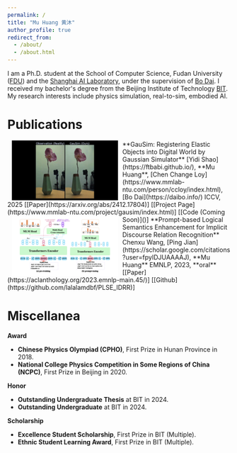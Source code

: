 ```yaml
---
permalink: /
title: "Mu Huang 黄沐"
author_profile: true
redirect_from: 
  - /about/
  - /about.html
---
```


I am a Ph.D. student at the School of Computer Science, Fudan University ([FDU](https://www.fudan.edu.cn/)) and the [Shanghai AI Laboratory](https://www.shlab.org.cn/), under the supervision of [Bo Dai](https://daibo.info/). I received my bachelor's degree from the Beijing Institute of Technology [BIT](https://www.bit.edu.cn/). My research interests include physics simulation, real-to-sim, embodied AI.

Publications
======
<img src='./images/gausim.gif' width="240" hspace="10" align="left"/>
**GauSim: Registering Elastic Objects into Digital World by Gaussian Simulator**  
[Yidi Shao](https://ftbabi.github.io/), **Mu Huang**, [Chen Change Loy](https://www.mmlab-ntu.com/person/ccloy/index.html), [Bo Dai](https://daibo.info/)  
ICCV, 2025             
[[Paper](https://arxiv.org/abs/2412.17804)] [[Project Page](https://www.mmlab-ntu.com/project/gausim/index.html)] [[Code (Coming Soon)]()]


<img src='./images/PLSE-001.jpeg' width="240" hspace="10" align="left"/>
**Prompt-based Logical Semantics Enhancement for Implicit Discourse Relation Recognition**  
Chenxu Wang, [Ping Jian](https://scholar.google.com/citations?user=fpyIDJUAAAAJ), **Mu Huang**  
EMNLP, 2023, **oral**   
[[Paper](https://aclanthology.org/2023.emnlp-main.45/)] [[Github](https://github.com/lalalamdbf/PLSE_IDRR)]

<!-- **Prompt-based Logical Semantics Enhancement for Implicit Discourse Relation Recognition** \\
_Chenxu Wang, [Ping Jian](https://scholar.google.com/citations?user=fpyIDJUAAAAJ),_ **Mu Huang** \\
EMNLP 2023 main conference paper
![Prompt-based Logical Semantics Enhancement for Implicit Discourse Relation Recognition](/images/PLSE.jpg)
[Paper](https://aclanthology.org/2023.emnlp-main.45/), [Github](https://github.com/lalalamdbf/PLSE_IDRR) -->

Miscellanea
======
**Award**
+ **Chinese Physics Olympiad (CPHO)**, First Prize in Hunan Province in 2018.
+ **National College Physics Competition in Some Regions of China (NCPC)**, First Prize in Beijing in 2020.

**Honor**
+ **Outstanding Undergraduate Thesis** at BIT in 2024.
+ **Outstanding Undergraduate** at BIT in 2024.

**Scholarship**
+ **Excellence Student Scholarship**, First Prize in BIT (Multiple).
+ **Ethnic Student Learning Award**, First Prize in BIT (Multiple).
